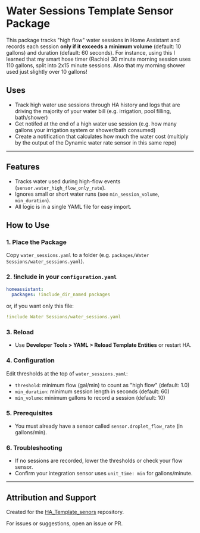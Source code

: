# Water Sessions Template Sensor Package

This package tracks "high flow" water sessions in Home Assistant and records each session **only if it exceeds a minimum volume** (default: 10 gallons) and duration (default: 60 seconds).  For instance, using this I learned that my smart hose timer (Rachio) 30 minute morning session uses 110 gallons, split into 2x15 minute sessions. Also that my morning shower used just slightly over 10 gallons!

## Uses
- Track high water use sessions through HA history and logs that are driving the majority of your water bill (e.g. irrigation, pool filling, bath/shower)
- Get notifed at the end of a high water use session (e.g. how many gallons your irrigation system or shower/bath consumed)
- Create a notification that calculates how much the water cost (multiply by the output of the Dynamic water rate sensor in this same repo)
---

## Features

- Tracks water used during high-flow events (`sensor.water_high_flow_only_rate`).
- Ignores small or short water runs (see `min_session_volume`, `min_duration`).
- All logic is in a single YAML file for easy import.

## How to Use

### 1. Place the Package

Copy `water_sessions.yaml` to a folder (e.g. `packages/Water Sessions/water_sessions.yaml`).

### 2. !include in your `configuration.yaml`

```yaml
homeassistant:
  packages: !include_dir_named packages
```
or, if you want only this file:
```yaml
!include Water Sessions/water_sessions.yaml
```

### 3. Reload

- Use **Developer Tools > YAML > Reload Template Entities** or restart HA.

### 4. Configuration

Edit thresholds at the top of `water_sessions.yaml`:
- `threshold`: minimum flow (gal/min) to count as "high flow" (default: 1.0)
- `min_duration`: minimum session length in seconds (default: 60)
- `min_volume`: minimum gallons to record a session (default: 10)

### 5. Prerequisites

- You must already have a sensor called `sensor.droplet_flow_rate` (in gallons/min).

### 6. Troubleshooting

- If no sessions are recorded, lower the thresholds or check your flow sensor.
- Confirm your integration sensor uses `unit_time: min` for gallons/minute.

---

## Attribution and Support

Created for the [HA_Template_senors](https://github.com/markaggar/HA_Template_senors) repository.

For issues or suggestions, open an issue or PR.
